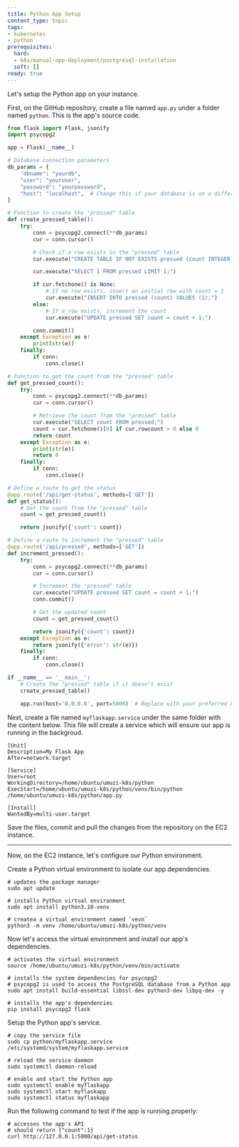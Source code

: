 ```yaml
---
title: Python App Setup
content_type: topic
tags:
- kubernetes
- python
prerequisites:
  hard:
  - k8s/manual-app-deployment/postgresql-installation
  soft: []
ready: true
---
```


Let's setup the Python app on your instance.

First, on the GitHub repository, create a file named `app.py` under a folder named `python`. This is the app's source code.

```python
from flask import Flask, jsonify
import psycopg2

app = Flask(__name__)

# Database connection parameters
db_params = {
    "dbname": "yourdb",
    "user": "youruser",
    "password": "yourpassword",
    "host": "localhost",  # Change this if your database is on a different host
}

# Function to create the "pressed" table
def create_pressed_table():
    try:
        conn = psycopg2.connect(**db_params)
        cur = conn.cursor()

        # Check if a row exists in the "pressed" table
        cur.execute("CREATE TABLE IF NOT EXISTS pressed (count INTEGER);")

        cur.execute("SELECT 1 FROM pressed LIMIT 1;")

        if cur.fetchone() is None:
            # If no row exists, insert an initial row with count = 1
            cur.execute("INSERT INTO pressed (count) VALUES (1);")
        else:
            # If a row exists, increment the count
            cur.execute("UPDATE pressed SET count = count + 1;")

        conn.commit()
    except Exception as e:
        print(str(e))
    finally:
        if conn:
            conn.close()

# Function to get the count from the "pressed" table
def get_pressed_count():
    try:
        conn = psycopg2.connect(**db_params)
        cur = conn.cursor()

        # Retrieve the count from the "pressed" table
        cur.execute("SELECT count FROM pressed;")
        count = cur.fetchone()[0] if cur.rowcount > 0 else 0
        return count
    except Exception as e:
        print(str(e))
        return 0
    finally:
        if conn:
            conn.close()

# Define a route to get the status
@app.route('/api/get-status', methods=['GET'])
def get_status():
    # Get the count from the "pressed" table
    count = get_pressed_count()

    return jsonify({'count': count})

# Define a route to increment the "pressed" table
@app.route('/api/pressed', methods=['GET'])
def increment_pressed():
    try:
        conn = psycopg2.connect(**db_params)
        cur = conn.cursor()

        # Increment the "pressed" table
        cur.execute("UPDATE pressed SET count = count + 1;")
        conn.commit()

        # Get the updated count
        count = get_pressed_count()

        return jsonify({'count': count})
    except Exception as e:
        return jsonify({'error': str(e)})
    finally:
        if conn:
            conn.close()

if __name__ == '__main__':
    # Create the "pressed" table if it doesn't exist
    create_pressed_table()

    app.run(host='0.0.0.0', port=5000)  # Replace with your preferred host and port

```

Next, create a file named `myflaskapp.service` under the same folder with the content below. This file will create a service which will ensure our app is running in the backgroud.

```
[Unit]
Description=My Flask App
After=network.target

[Service]
User=root
WorkingDirectory=/home/ubuntu/umuzi-k8s/python
ExecStart=/home/ubuntu/umuzi-k8s/python/venv/bin/python /home/ubuntu/umuzi-k8s/python/app.py

[Install]
WantedBy=multi-user.target
```

Save the files, commit and pull the changes from the repository on the EC2 instance.

---

Now, on the EC2 instance, let's configure our Python environment.

Create a Python virtual environment to isolate our app dependencies.

```
# updates the package manager
sudo apt update

# installs Python virtual environment
sudo apt install python3.10-venv

# createa a virtual environment named `vevn`
python3 -m venv /home/ubuntu/umuzi-k8s/python/venv
```

Now let's access the virtual environment and install our app's dependencies.

```
# activates the virtual environment
source /home/ubuntu/umuzi-k8s/python/venv/bin/activate

# installs the system dependencies for psycopg2
# psycopg2 is used to access the PostgreSQL database from a Python app
sudo apt install build-essential libssl-dev python3-dev libpq-dev -y

# installs the app's dependencies
pip install psycopg2 flask
```

Setup the Python app's service.

```
# copy the service file
sudo cp python/myflaskapp.service /etc/systemd/system/myflaskapp.service

# reload the service daemon
sudo systemctl daemon-reload

# enable and start the Python app
sudo systemctl enable myflaskapp
sudo systemctl start myflaskapp
sudo systemctl status myflaskapp
```

Run the following command to test if the app is running properly:

```
# accesses the app's API
# should return {"count":1}
curl http://127.0.0.1:5000/api/get-status
```

